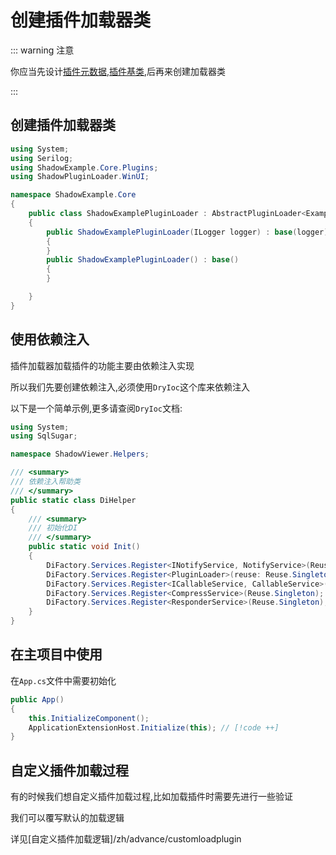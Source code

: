 # 创建插件加载器类

::: warning 注意

你应当先设计[插件元数据](/zh/init/metaplugin),[插件基类](/zh/init/iplugin),后再来创建加载器类

:::

## 创建插件加载器类

```csharp
using System;
using Serilog;
using ShadowExample.Core.Plugins;
using ShadowPluginLoader.WinUI;

namespace ShadowExample.Core
{
    public class ShadowExamplePluginLoader : AbstractPluginLoader<ExampleMetaData, IExamplePlugin>
    {
        public ShadowExamplePluginLoader(ILogger logger) : base(logger)
        {
        }
        public ShadowExamplePluginLoader() : base()
        {
        }

    }
}
```


## 使用依赖注入

插件加载器加载插件的功能主要由依赖注入实现

所以我们先要创建依赖注入,必须使用`DryIoc`这个库来依赖注入

以下是一个简单示例,更多请查阅`DryIoc`文档:

```csharp
using System;
using SqlSugar;

namespace ShadowViewer.Helpers;

/// <summary>
/// 依赖注入帮助类
/// </summary>
public static class DiHelper
{
    /// <summary>
    /// 初始化DI
    /// </summary>
    public static void Init()
    {  
        DiFactory.Services.Register<INotifyService, NotifyService>(Reuse.Singleton);
        DiFactory.Services.Register<PluginLoader>(reuse: Reuse.Singleton);
        DiFactory.Services.Register<ICallableService, CallableService>(Reuse.Singleton);
        DiFactory.Services.Register<CompressService>(Reuse.Singleton);
        DiFactory.Services.Register<ResponderService>(Reuse.Singleton);
    }
}
```

## 在主项目中使用

在`App.cs`文件中需要初始化

```csharp
public App()
{
    this.InitializeComponent();
    ApplicationExtensionHost.Initialize(this); // [!code ++]
}
```

## 自定义插件加载过程

有的时候我们想自定义插件加载过程,比如加载插件时需要先进行一些验证

我们可以覆写默认的加载逻辑

详见[自定义插件加载逻辑]/zh/advance/customloadplugin